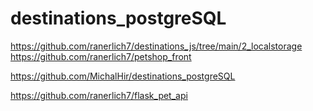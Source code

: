 # destinations_postgreSQL
https://github.com/ranerlich7/destinations_js/tree/main/2_localstorage
https://github.com/ranerlich7/petshop_front

https://github.com/MichalHir/destinations_postgreSQL

https://github.com/ranerlich7/flask_pet_api